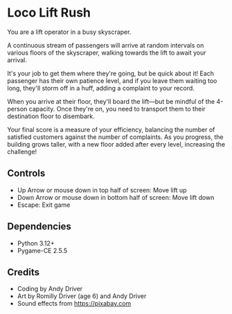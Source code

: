 # Loco Lift Rush

You are a lift operator in a busy skyscraper.

A continuous stream of passengers will arrive at random intervals on various
floors of the skyscraper, walking towards the lift to await your arrival.

It's your job to get them where they're going, but be quick about it! Each
passenger has their own patience level, and if you leave them waiting too long,
they'll storm off in a huff, adding a complaint to your record.

When you arrive at their floor, they'll board the lift—but be mindful of the
4-person capacity. Once they're on, you need to transport them to their
destination floor to disembark.

Your final score is a measure of your efficiency, balancing the number of
satisfied customers against the number of complaints. As you progress, the
building grows taller, with a new floor added after every level, increasing the
challenge!


## Controls
- Up Arrow or mouse down in top half of screen: Move lift up
- Down Arrow or mouse down in bottom half of screen: Move lift down
- Escape: Exit game


## Dependencies
- Python 3.12+
- Pygame-CE 2.5.5


## Credits
- Coding by Andy Driver
- Art by Romilly Driver (age 6) and Andy Driver
- Sound effects from https://pixabay.com
